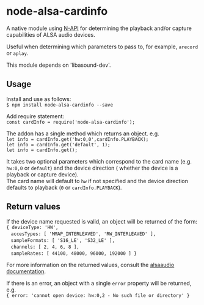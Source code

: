 # node-alsa-cardinfo

A native module using [N-API](https://nodejs.org/api/n-api.html) for determining the playback and/or capture capabilities of ALSA audio devices.

Useful when determining which parameters to pass to, for example, `arecord` or `aplay`.

This module depends on 'libasound-dev'.

## Usage
Install and use as follows:<br> 
`$ npm install node-alsa-cardinfo --save`<br>

Add require statement:<br>
`const cardInfo = require('node-alsa-cardinfo');`<br>

The addon has a single method which returns an object. e.g.<br>
`let info = cardInfo.get('hw:0,0',cardInfo.PLAYBACK);`<br>
`let info = cardInfo.get('default', 1);`<br>
`let info = cardInfo.get();`

It takes two optional parameters which correspond to the card name (e.g. `hw:0,0` or `default`) and the device direction ( whether the device is a playback or capture device).<br>
The card name will default to `hw` if not specified and the device direction defaults to playback (`0` or `cardInfo.PLAYBACK`).

## Return values

If the device name requested is valid, an object will be returned of the form:<br>
`{ deviceType: 'HW',`<br>
&nbsp;&nbsp;&nbsp;`accesTypes: [ 'MMAP_INTERLEAVED', 'RW_INTERLEAVED' ],`<br>
&nbsp;&nbsp;&nbsp;`sampleFormats: [ 'S16_LE', 'S32_LE' ],`<br>
&nbsp;&nbsp;&nbsp;`channels: [ 2, 4, 6, 8 ],`<br>
&nbsp;&nbsp;&nbsp;`sampleRates: [ 44100, 48000, 96000, 192000 ] }`<br>

For more information on the returned values, consult the [alsaaudio documentation](https://larsimmisch.github.io/pyalsaaudio/libalsaaudio.html).

If there is an error, an object with a single `error` property will be returned, e.g.<br>
`{ error: 'cannot open device: hw:0,2 - No such file or directory' }`
